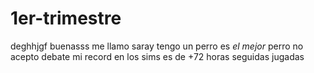 # 1er-trimestre
deghhjgf
buenasss
me llamo saray
tengo un perro
es *el mejor* perro
no acepto debate
mi record en los sims es de +72 horas seguidas jugadas
